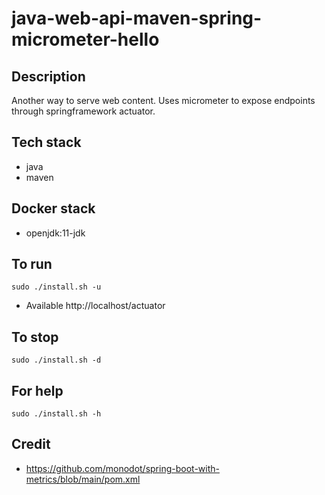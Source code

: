 # java-web-api-maven-spring-micrometer-hello

## Description
Another way to serve web content.
Uses micrometer to expose endpoints
through springframework actuator.

## Tech stack
- java
- maven

## Docker stack
- openjdk:11-jdk

## To run
`sudo ./install.sh -u`
- Available http://localhost/actuator

## To stop
`sudo ./install.sh -d`

## For help
`sudo ./install.sh -h`

## Credit
- https://github.com/monodot/spring-boot-with-metrics/blob/main/pom.xml
